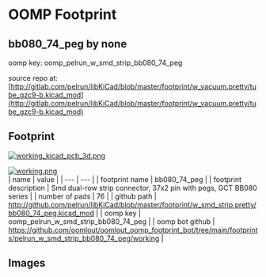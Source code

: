 # OOMP Footprint  
## bb080_74_peg  by none  
  
oomp key: oomp_pelrun_w_smd_strip_bb080_74_peg  
  
source repo at: [http://gitlab.com/pelrun/libKiCad/blob/master/footprint/w_vacuum.pretty/tube_gzc9-b.kicad_mod](http://gitlab.com/pelrun/libKiCad/blob/master/footprint/w_vacuum.pretty/tube_gzc9-b.kicad_mod)  
## Footprint  
  
[![working_kicad_pcb_3d.png](working_kicad_pcb_3d_600.png)](working_kicad_pcb_3d.png)  
  
[![working.png](working_600.png)](working.png)  
| name | value | 
| --- | --- | 
| footprint name | bb080_74_peg | 
| footprint description | Smd dual-row strip connector, 37x2 pin with pegs, GCT BB080 series | 
| number of pads | 76 | 
| github path | http://github.com/pelrun/libKiCad/blob/master/footprint/w_smd_strip.pretty/bb080_74_peg.kicad_mod | 
| oomp key | oomp_pelrun_w_smd_strip_bb080_74_peg | 
| oomp bot github | https://github.com/oomlout/oomlout_oomp_footprint_bot/tree/main/footprints/pelrun_w_smd_strip_bb080_74_peg/working | 
## Images  

